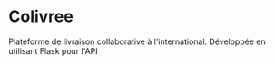 # Colivree
Plateforme de livraison collaborative à l'international. Développée en utilisant Flask pour l'API
